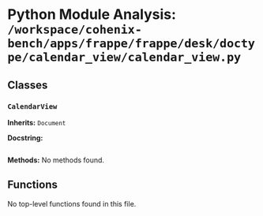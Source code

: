 # Python Module Analysis: `/workspace/cohenix-bench/apps/frappe/frappe/desk/doctype/calendar_view/calendar_view.py`

## Classes

### `CalendarView`
**Inherits:** `Document`


**Docstring:**
```

```

**Methods:**
No methods found.




## Functions

No top-level functions found in this file.
